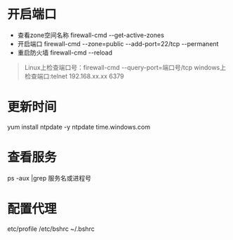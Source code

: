 # 开启端口
- 查看zone空间名称
firewall-cmd --get-active-zones
- 开启端口
firewall-cmd --zone=public --add-port=22/tcp --permanent
- 重启防火墙
firewall-cmd --reload
>Linux上检查端口号：firewall-cmd --query-port=端口号/tcp
>windows上检查端口:telnet  192.168.xx.xx 6379

# 更新时间
yum install ntpdate -y
ntpdate time.windows.com

# 查看服务
ps -aux |grep 服务名或进程号

# 配置代理
etc/profile
/etc/bshrc
~/.bshrc